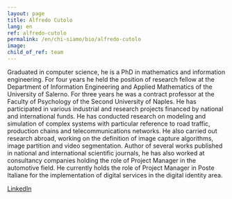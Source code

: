 ```yaml
---
layout: page
title: Alfredo Cutolo
lang: en
ref: alfredo-cutolo
permalink: /en/chi-siamo/bio/alfredo-cutolo
image:
child_of_ref: team
---
```


Graduated in computer science, he is a PhD in mathematics and information engineering. For four years he held the position of research fellow at the Department of Information Engineering and Applied Mathematics of the University of Salerno. For three years he was a contract professor at the Faculty of Psychology of the Second University of Naples. He has participated in various industrial and research projects financed by national and international funds. He has conducted research on modeling and simulation of complex systems with particular reference to road traffic, production chains and telecommunications networks. He also carried out research abroad, working on the definition of image capture algorithms, image partition and video segmentation. Author of several works published in national and international scientific journals, he has also worked at consultancy companies holding the role of Project Manager in the automotive field. He currently holds the role of Project Manager in Poste Italiane for the implementation of digital services in the digital identity area.

[LinkedIn](https://www.linkedin.com/in/alfredo-cutolo-7b288953/)
